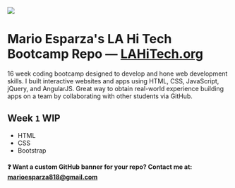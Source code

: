 ![](https://s16.postimg.org/3tohu7285/la_hi_tech_esparza_git_banner.jpg)

# Mario Esparza's LA Hi Tech  Bootcamp Repo — [LAHiTech.org](http://www.lahitech.org/)

16 week coding bootcamp designed to develop and hone web development skills. I built interactive websites and apps using HTML, CSS, JavaScript, jQuery, and AngularJS. Great way to obtain real-world experience building apps on a team by collaborating with other students via GitHub.

## Week `1` WIP

* HTML
* CSS
* Bootstrap


#### :question: Want a custom GitHub banner for your repo? Contact me at: [marioesparza818@gmail.com](marioesparza818@gmail.com)
